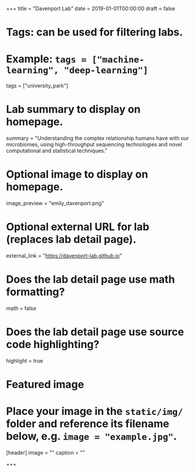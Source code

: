 +++
title = "Davenport Lab"
date = 2019-01-01T00:00:00
draft = false

# Tags: can be used for filtering labs.
# Example: `tags = ["machine-learning", "deep-learning"]`
tags = ["university_park"]

# Lab summary to display on homepage.
summary = "Understanding the complex relationship humans have with our microbiomes, using high-throughput sequencing technologies and novel computational and statistical techniques."

# Optional image to display on homepage.
image_preview = "emily_davenport.png"

# Optional external URL for lab (replaces lab detail page).
external_link = "https://davenport-lab.github.io"

# Does the lab detail page use math formatting?
math = false

# Does the lab detail page use source code highlighting?
highlight = true

# Featured image
# Place your image in the `static/img/` folder and reference its filename below, e.g. `image = "example.jpg"`.
[header]
image = ""
caption = ""

+++
